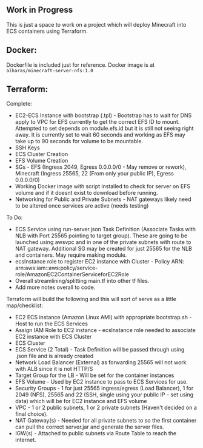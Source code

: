## Work in Progress

This is just a space to work on a project which will deploy Minecraft into ECS containers using Terraform.

## Docker:
Dockerfile is included just for reference. Docker image is at ```alharas/minecraft-server-nfs:1.0```

## Terraform:
Complete:
- EC2-ECS Instance with bootstrap (.tpl) - Bootstrap has to wait for DNS apply to VPC for EFS currently to get the correct EFS ID to mount. Attempted to set depends on module.efs.id but it is still not seeing right away. It is currently set to wait 60 seconds and working as EFS may take up to 90 seconds for volume to be mountable.
- SSH Keys
- ECS Cluster Creation
- EFS Volume Creation
- SGs - EFS (Ingress 2049, Egress 0.0.0.0/0 - May remove or rework), Minecraft (Ingress 25565, 22 (From only your public IP), Egress 0.0.0.0/0)
- Working Docker image with script installed to check for server on EFS volume and if it doesnt exist to download before running.
- Networking for Public and Private Subnets - NAT gateways likely need to be altered once services are active (needs testing)

To Do:
- ECS Service using run-server.json Task Definition (Associate Tasks with NLB with Port 25565 pointing to target group). These are going to be launched using awsvpc and in one of the private subnets with route to NAT gateway. Additional SG may be created for just 25565 for the NLB and containers. May require making module.
- ecsInstance role to register EC2 instance with Cluster - Policy ARN: arn:aws:iam::aws:policy/service-role/AmazonEC2ContainerServiceforEC2Role
- Overall streamlining/splitting main.tf into other tf files.
- Add more notes overall to code.

Terraform will build the following and this will sort of serve as a little map/checklist:
- EC2 ECS instance (Amazon Linux AMI) with appropriate bootstrap.sh - Host to run the ECS Services
- Assign IAM Role to EC2 instance - ecsInstance role needed to associate EC2 instance with ECS Cluster
- ECS Cluster
- ECS Service (2 Total) - Task Definition will be passed through using .json file and is already created
- Network Load Balancer (External) as forwarding 25565 will not work with ALB since it is not HTTP/S
- Target Group for the LB - Will be set for the container instances
- EFS Volume - Used by EC2 instance to pass to ECS Services for use.
- Security Groups - 1 for just 25565 ingress/egress (Load Balancer), 1 for 2049 (NFS), 25565 and 22 (SSH, single using your public IP - set using data) which will be for EC2 instance and EFS volume
- VPC - 1 or 2 public subnets, 1 or 2 private subnets (Haven't decided on a final choice).
- NAT Gateway(s) - Needed for all private subnets to so the first container can pull the correct server.jar and generate the server files.
- IGW(s) - Attached to public subnets via Route Table to reach the internet.
